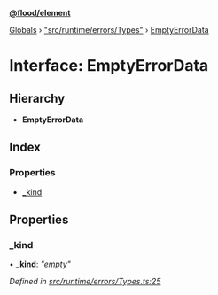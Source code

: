 **[@flood/element](../README.md)**

[Globals](../globals.md) › ["src/runtime/errors/Types"](../modules/_src_runtime_errors_types_.md) › [EmptyErrorData](_src_runtime_errors_types_.emptyerrordata.md)

# Interface: EmptyErrorData

## Hierarchy

* **EmptyErrorData**

## Index

### Properties

* [_kind](_src_runtime_errors_types_.emptyerrordata.md#_kind)

## Properties

###  _kind

• **_kind**: *"empty"*

*Defined in [src/runtime/errors/Types.ts:25](https://github.com/flood-io/element/blob/d9c12d9/packages/element/src/runtime/errors/Types.ts#L25)*